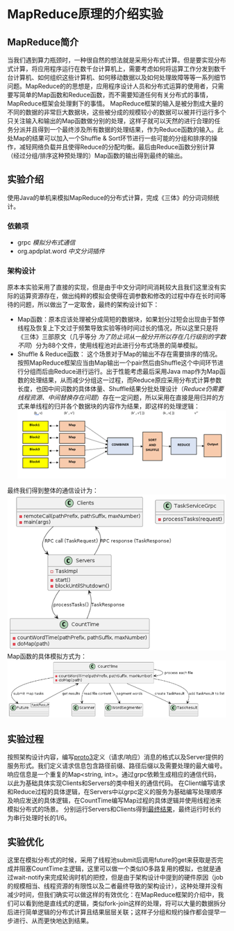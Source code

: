 # MapReduce原理的介绍实验
## MapReduce简介
当我们遇到算力瓶颈时，一种很自然的想法就是采用分布式计算。但是要实现分布式计算，将应用程序运行在数千台计算机上，需要考虑如何将运算工作分发到数千台计算机、如何组织这些计算机、如何移动数据以及如何处理故障等等一系列细节问题。MapReduce的的思想是，应用程序设计人员和分布式运算的使用者，只需要写简单的Map函数和Reduce函数，而不需要知道任何有关分布式的事情，MapReduce框架会处理剩下的事情。
MapReduce框架的输入是被分割成大量的不同的数据的非常巨大数据块，这些被分成的规模较小的数据可以被并行运行多个只关注输入和输出的Map函数做分别的处理，这样子就可以天然的进行合理的任务分派并且得到一个最终涉及所有数据的处理结果，作为Reduce函数的输入。此处Map的结果可以加入一个Shuffle & Sort环节进行一些可能的分组和排序的操作，减轻网络负载并且使得Reduce的分配均衡。最后由Reduce函数分别计算（经过分组/排序这种预处理的）Map函数的输出得到最终的输出。
## 实验介绍
使用Java的单机来模拟MapReduce的分布式计算，完成《三体》的分词词频统计。
### 依赖项
- grpc *模拟分布式通信*
- org.apdplat.word *中文分词插件*
### 架构设计
原本本实验采用了直接的实现，但是由于中文分词时间消耗较大且我们这里没有实际的运算资源存在，做出纯粹的模拟会使得在调参数和修改的过程中存在长时间等待的问题，所以做出了一定取舍，最终的架构设计如下：
- Map函数：原本应该处理被分成简短的数据块，如果划分过短会出现由于暂停线程及恢复上下文过于频繁导致实验等待时间过长的情况，所以这里只是将《三体》三部原文（几乎等分 *为了防止词从一般分开所以存在几行级别的字数不同*）分为88个文件，使用线程池对此进行分布式场景的简单模拟。
- Shuffle & Reduce函数： 这个场景对于Map的输出不存在需要排序的情况。按照MapReduce框架应当由Map输出一个pair然后由Shuffle这个中间环节进行分组而后由Reduce进行运行。出于性能考虑最后采用Java map作为Map函数的处理结果，从而减少分组这一过程，而Reduce原应采用分布式计算参数长度，也因中间词数的具体体量、Shuffle结果分批处理设计（*Reduce仍需要线程资源、中间替换存在问题*）存在一定问题，所以采用在直接是用归并的方式来单线程的归并各个数据块的内容作为结果，即这样的处理逻辑：
![alt text](image.png)

最终我们得到整体的通信设计为：
![alt text](image-1.png)
Map函数的具体模拟方式为：
![alt text](image-2.png)
## 实验过程
按照架构设计内容，编写[proto3](src\main\proto\task.proto)定义（请求/响应）消息的格式以及Server提供的服务形式。我们定义请求信息包含路径前缀、路径后缀以及需要处理的最大编号。响应信息是一个重复的Map<string, int>。通过grpc依赖生成相应的通信代码，以此为基础具体实现Clients和Servers的类中相关的通信代码。
在Client编写请求和Reduce过程的具体逻辑，在Servers中以grpc定义的服务为基础编写处理顺序及响应发送的具体逻辑，在CountTime编写Map过程的具体逻辑并使用线程池来模拟分布式的场景。
分别运行Servers和Clients得到[最终结果](src\main\resources\text\100.txt)，最终运行时长约为串行处理时长的1/6。
## 实验优化
这里在模拟分布式的时候，采用了线程池submit后调用future的get来获取是否完成并阻塞CountTime主逻辑，这里可以做一个类似IO多路复用的模拟，也就是通过wait-notify来完成轮询时机的把控，但是由于架构设计中提到的硬件原因（job的规模相当、线程资源的有限性以及二者最终导致的架构设计），这种处理并没有减少时间，但我们确实可以做这样的有效优化：在MapReduce框架的介绍中，我们可以看到他是直线式的逻辑，类似fork-join这样的处理，将可以大量的数据拆分后进行简单逻辑的分布式计算且结果层层关联；这样子分组和规约操作都会提早一步进行、从而更快地达到结果。